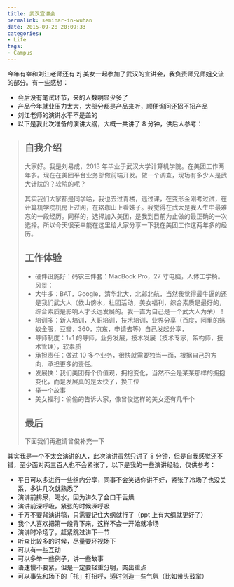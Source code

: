 ```yaml
---
title: 武汉宣讲会
permalink: seminar-in-wuhan
date: 2015-09-28 20:09:33
categories:
- Life
tags:
- Campus
---
```


今年有幸和刘江老师还有 zj 美女一起参加了武汉的宣讲会，我负责师兄师姐交流的部分。有一些感想：

- 会后没有笔试环节，来的人数明显少多了
- 产品今年就业压力太大，大部分都是产品来听，顺便询问还招不招产品
- 刘江老师的演讲水平不是盖的
- 以下是我此次准备的演讲大纲，大概一共讲了 8 分钟，供后人参考：

> ## 自我介绍
>
> 大家好。我是刘易成，2013 年毕业于武汉大学计算机学院。在美团工作两年多。现在在美团平台业务部做前端开发。做一个调查，现场有多少人是武大计院的？软院的呢？
>
> 其实我们大家都是同学哈，我也去过青楼，逃过课，在变形金刚考过试，在计算机学院机房上过网，在珞珈山上看妹子。我觉得在武大是我人生中最难忘的一段经历。同样的，选择加入美团，是我到目前为止做的最正确的一次选择。所以今天很荣幸能在这里给大家分享一下我在美团工作这两年多的经历。
>
> ## 工作体验
>
> - 硬件设施好：码农三件套：MacBook Pro，27 寸电脑，人体工学椅。风景：
> - 大牛多：BAT，Google，清华北大，北邮北航，当然我觉得最牛逼的还是我们武大人（依山傍水，社团活动，美女福利，综合素质是最好的，综合素质是影响人才长远发展的。我一直为自己是一个武大人为荣）！
> - 培训多：新人培训，入职培训，技术培训，业界分享（百度，阿里的蚂蚁金服，豆瓣，360，京东，申请去等）自己发起分享，
> - 导师制度：1v1 的导师，业务发展，技术发展（技术专家，架构师，技术管理），软素质
> - 承担责任：做过 10 多个业务，很快就需要独当一面，根据自己的方向，承担更多的责任。
> - 发展快：我们美团有个价值观，拥抱变化，当然不会是某某那样的拥抱变化，而是发展真的是太快了，换工位
> - 举一个故事
> - 美女福利：偷偷的告诉大家，像曾俊这样的美女还有几千个
>
> ## 最后
>
> 下面我们再邀请曾俊补充一下

<!-- more -->

其实我是一个不太会演讲的人，此次演讲虽然只讲了 8 分钟，但是自我感觉还不错，至少面对两三百人也不会紧张了，以下是我的一些演讲经验，仅供参考：

- 平日可以多进行一些组内分享，同事不会笑话你讲不好，紧张了冷场了也没关系，多讲几次就熟悉了
- 演讲前排尿，喝水，因为讲久了会口干舌燥
- 演讲前深呼吸，紧张的时候深呼吸
- 千万不要背演讲稿，只需要记住大纲就行了（ppt 上有大纲就更好了）
- 我个人喜欢把第一段背下来，这样不会一开始就冷场
- 演讲时冷场了，赶紧跳过讲下一节
- 听众比较多的时候，尽量要环视场下
- 可以有一些互动
- 可以多举一些例子，讲一些故事
- 语速慢不要紧，但是一定要轻重分明，突出重点
- 可以事先和场下的「托」打招呼，适时创造一些气氛（比如带头鼓掌）
